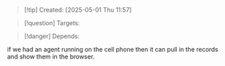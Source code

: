 
>[!tip] Created: [2025-05-01 Thu 11:57]

>[!question] Targets: 

>[!danger] Depends: 

if we had an agent running on the cell phone then it can pull in the records and show them in the browser.


